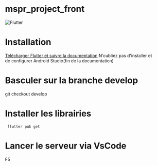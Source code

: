 # mspr_project_front

![Flutter](https://codabee.com/wp-content/uploads/2019/05/flutter.png)

# Installation

[Télécharger Flutter et suivre la documentation](https://flutter.dev/docs/get-started/install/windows/)
N'oubliez pas d'installer et de configurer Android Studio(fin de la documentation)


# Basculer sur la branche develop 
git checkout develop

# Installer les librairies
` flutter pub get`

# Lancer le serveur via VsCode
F5
